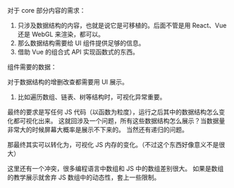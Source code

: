 对于 core 部分内容的需求：

1. 只涉及数据结构的内容，也就是说它是可移植的。后面不管是用 React、Vue 还是 WebGL 来渲染，都可以。
2. 那么数据结构需要给 UI 组件提供足够的信息。
3. 借助 Vue 的组合式 API 实现函数式的东西。

组件需要的数据：

对于数据结构的增删改查都需要用 UI 展示。

1. 比如遍历数组、链表、树等结构时，可视化异常重要。

最终的要求是写任何 JS 代码（以函数为粒度），运行之后其中的数据结构怎么变化都可视化出来。
这就回涉及一个问题，所有这些数据结构怎么展示？当数据量非常大的时候屏幕大概率是展示不下来的。
当然还有递归的问题。

那最终其实可以转化为，可视化 JS 内存的变化。（不过这个东西好像意义不是很大）

这里还有一个冲突，很多编程语言中数组和 JS 中的数组差别很大。
如果是数组的教学展示就舍弃 JS 数组中的动态性，套上一些限制。
